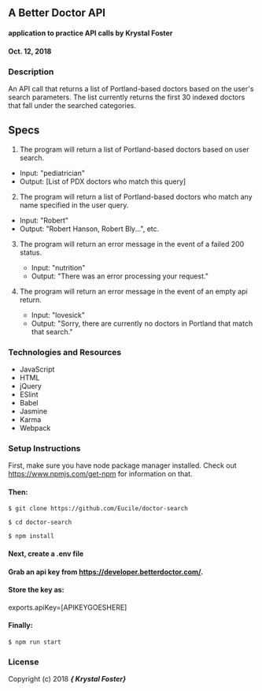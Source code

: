## A Better Doctor API

#### application to practice API calls by Krystal Foster
#### Oct. 12, 2018

### Description

An API call that returns a list of Portland-based doctors based on the user's search parameters. The list currently returns the first 30 indexed doctors that fall under the searched categories.

## Specs

1. The program will return a list of Portland-based doctors based on user search.
  * Input: "pediatrician"
  * Output: [List of PDX doctors who match this query]

2. The program will return a list of Portland-based doctors who match any name specified in the user query.
  * Input: "Robert"
  * Output: "Robert Hanson, Robert Bly...", etc.

3. The program will return an error message in the event of a failed 200 status.
    * Input: "nutrition"
    * Output: "There was an error processing your request."

4. The program will return an error message in the event of an empty api return.
      * Input: "lovesick"
      * Output: "Sorry, there are currently no doctors in Portland that match that search."


### Technologies and Resources

* JavaScript
* HTML
* jQuery
* ESlint
* Babel
* Jasmine
* Karma
* Webpack


### Setup Instructions

First, make sure you have node package manager installed. Check out https://www.npmjs.com/get-npm for information on that.

#### Then:

`$ git clone https://github.com/Eucile/doctor-search`

`$ cd doctor-search`

`$ npm install`

#### Next, create a .env file

#### Grab an api key from https://developer.betterdoctor.com/.

#### Store the key as:

exports.apiKey=[APIKEYGOESHERE]

#### Finally:

`$ npm run start`

### License

Copyright (c) 2018 **_{ Krystal Foster}_**
